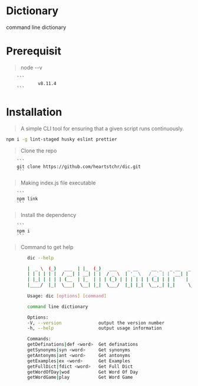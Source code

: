 # Dictionary
command line dictionary 

# Prerequisit
> node --v

        ```
                v8.11.4
        ```
# Installation

> A simple CLI tool for ensuring that a given script runs continuously.

  ```sh
  npm i -g lint-staged husky eslint prettier
  ```

> Clone the repo

        ```
        git clone https://github.com/heartstchr/dic.git 
        ```

> Making index.js file executable 

        ```
        npm link
        ```

> Install the dependency

        ```
        npm i
        ```

> Command to get help

```sh
        dic --help

        |  _ \  (_)   ___  | |_  (_)   ___    _ __     __ _   _ __   _   _ 
        | | | | | |  / __| | __| | |  / _ \  | '_ \   / _` | | '__| | | | |
        | |_| | | | | (__  | |_  | | | (_) | | | | | | (_| | | |    | |_| |
        |____/  |_|  \___|  \__| |_|  \___/  |_| |_|  \__,_| |_|     \__, |
                                                                      |___/ 
        Usage: dic [options] [command]

        command line dictionary

        Options:
        -V, --version              output the version number
        -h, --help                 output usage information

        Commands:
        getDefinations|def <word>  Get definations
        getSynonyms|syn <word>     Get synonyms
        getAntonyms|ant <word>     Get antonyms
        getExamples|ex <word>      Get Examples
        getFullDict|fdict <word>   Get Full Dict
        getWordOfDay|wod           Get Word Of Day
        getWordGame|play           Get Word Game
```